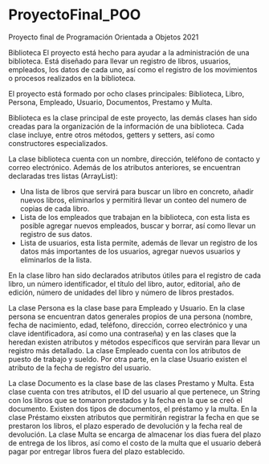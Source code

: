 # ProyectoFinal_POO
Proyecto final de Programación Orientada a Objetos 2021

Biblioteca
El proyecto está hecho para ayudar a la administración de una biblioteca. Está diseñado para llevar un registro de libros, usuarios, empleados, los datos de cada uno, así como el registro de los movimientos o procesos realizados en la biblioteca.

  El proyecto está formado por ocho clases principales: Biblioteca, Libro, Persona, Empleado, Usuario, Documentos, Prestamo y Multa.
  
  Biblioteca es la clase principal de este proyecto, las demás clases han sido creadas para la organización de la información de una biblioteca. Cada clase incluye, entre otros métodos, getters y setters, así como constructores especializados.
  
  La clase biblioteca cuenta con un nombre, dirección, teléfono de contacto y correo electrónico. Además de los atributos anteriores, se encuentran declaradas tres listas (ArrayList):
   - Una lista de libros que servirá para buscar un libro en concreto, añadir nuevos libros, eliminarlos y permitirá llevar un conteo del numero de copias de cada libro.
  - Lista de los empleados que trabajan en la biblioteca, con esta lista es posible agregar nuevos empleados, buscar y borrar, así como llevar un registro de sus datos.
  - Lista de usuarios, esta lista permite, además de llevar un registro de los datos más importantes de los usuarios, agregar nuevos usuarios y eliminarlos de la lista.
  
  En la clase libro han sido declarados atributos útiles para el registro de cada libro, un número identificador, el título del libro, autor, editorial, año de edición, número de unidades del libro y número de libros prestados.
  
  La clase Persona es la clase base para Empleado y Usuario. En la clase persona se encuentran datos generales propios de  una persona (nombre, fecha de nacimiento, edad, teléfono, dirección, correo electrónico y una clave identificadora, así como una contraseña) y en las clases que la heredan existen atributos y métodos específicos que servirán para llevar un registro más detallado. 
  La clase Empleado cuenta con los atributos de puesto de trabajo y sueldo. 
  Por otra parte, en la clase Usuario existen el atributo de la fecha de registro del usuario.
  
  La clase Documento es la clase base de las clases Prestamo y Multa. Esta clase cuenta con tres atributos, el ID del usuario al que pertenece, un String con los libros que se tomaron prestados y la fecha en la que se creó el documento. Existen dos tipos de documentos, el préstamo y la multa.
  En la clase Préstamo eixsten atributos que permitirán registrar la fecha en que se prestaron los libros, el plazo esperado de devolución y la fecha real de devolución. 
  La clase Multa se encarga de almacenar los dias fuera del plazo de entrega de los libros, así como el costo de la multa que el usuario deberá pagar por entregar libros fuera del plazo establecido.

